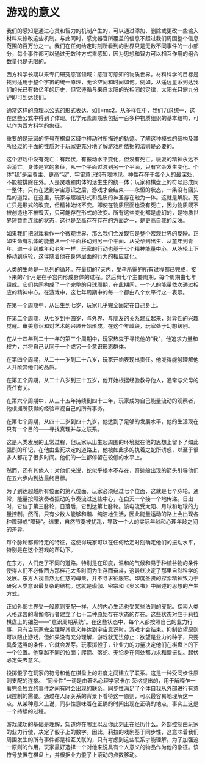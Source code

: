 # 游戏的意义

我们的感知是通过心灵和智力的机制产生的，可以通过添加、删除或更改一些输入材料来修改这些机制。与此同时，感觉器官所覆盖的信息不超过我们周围整个信息范围的百万分之一。我们在任何给定时刻所看到的世界只是无数不同事件的一小部分，每个事件都可以通过无数种方式来感知，因为思想和智力可以相互作用的组合数量也是无限的。

西方科学长期以来专门研究感官领域：感官可感知的物质世界。材料科学的目标是找到适用于整个宇宙的统一原理，无论空间和时间如何。例如，从遥远星系到达我们的光已有数亿年的历史，但它遵循与来自太阳的光相同的定律，太阳光只需九分钟即可到达我们。

通常这样的原理以公式的形式表达，如E=mc2。从多样性中，我们力求统一，这在这些公式中得到了体现。化学元素周期表包括一百多种物质组织的基本结构，可以作为西方科学的象征。

重要的是玩家的符号在棋盘区域中移动时所描述的轨迹。了解这种模式的结构及其所经过的平面的性质对于玩家更充分地了解游戏所依据的法则是必要的。

这个游戏中没有死亡：有起伏，有振动水平变化，但没有死亡。玩耍的精神永远不会消亡。身体是它的象征，从一个平面过渡到另一个平面，只有它会发生变化。个体“我”是至尊主、更高“我”、宇宙意识的有限体现。神性存在于每个人的最深处，不能被排除在外。人是灵魂和肉体的活生生的统一体；玩家和棋盘上的符号形成同一整体。只有在达到宇宙意识之后，游戏才会结束——永恒的状态，一条没有回头路的道路。在这里，玩家与超越形式和品质的神圣存在融为一体。这就是解脱。死亡只是形式的改变，但精神始终不变。即使在物质层面也没有死亡，因为物质既不被创造也不被毁灭，只可能存在形式的改变。所有这些变化都是虚幻的，是物质世界短暂而连续的状态，这也是至高存在存在的方面之一，是更高自我的反映。

如果我们把游戏看作一个微观世界，那么我们会发现它是整个宏观世界的反映。正如生命有机体的能量从一个平面移动到另一个平面、从受孕到出生、从童年到青年、进一步到成年和老年一样，玩家的行动也基于七个精神能量中心，从脉轮上下移动到脉轮，这伴随着他在身体层面的行为的相应变化。

人类的生命是一系列的循环。在最初的7天内，受孕所需的所有过程都已完成，接下来的7个月是在子宫内形成身体的过程。然后有七个主要周期，每个周期由七年组成。它们共同构成了一个完整的月球周期，在此期间，一个人的能量依次通过相应的精神中心。在游戏中，这七年周期中的每一个都由八个水平行之一表示。

在第一个周期中，从出生到七岁，玩家几乎完全固定在自己身上。

在第二个周期，从七岁到十四岁，与外界、与朋友的关系建立起来，对异性的兴趣觉醒。审美意识和对艺术的兴趣开始形成。在这个年龄段，玩家处于幻想级别。

在从十四年到二十一年的第三个周期中，玩家热衷于寻找他的“我”，他追求力量和权力，并将自己认同于一个或另一个意识形态群体。

在第四个周期，从二十一岁到二十八岁，玩家开始表现出责任。他变得能够理解他人并欣赏他们的品质。

在第五个周期，从二十八岁到三十五岁，他开始根据经验教导他人，通常与父母的责任有关。

在第六个周期中，从三十五年持续到四十二年，玩家成为自己能量流动的观察者，他根据所获得的经验审视自己的所有事务。

在第七个周期，从四十二岁到四十九岁，他达到了足够的发展水平，他的生活现在只有一个目的——寻找真理并与之联系。

这是人类发展的正常过程，但玩家从出生起周围的环境就在他的思想上留下了如此强烈的印记，在他由业死决定的道路上，他被如此多的执着之蛇所诱惑，以至于很多人都花了很多时间。他们的一生都停留在较低的水平上。

然而，还有其他人：对他们来说，蛇似乎根本不存在，奇迹般出现的箭头引导他们在五六步内到达最终目标。

为了到达超越所有位面的第八位面，玩家必须经过七个位面，这就是七个脉轮。通常，能量按照演奏者振动的节奏流过这些中心，在白天一个接一个地传递。日出时，它位于第三脉轮，日落后，它到达第七脉轮。该电流受太阳、月球和地球的力量控制。然而，只有少数人能够和谐、纯洁地生活，因此能量运动的路上会出现各种障碍或“障碍”。结果，自然节奏被扰乱，导致一个人的实际年龄和心理年龄之间的差异。

每个脉轮都有特定的特征，这使得玩家可以在任何给定时刻确定他们的振动水平，特别是在这个游戏的帮助下。

在东方，人们走了不同的道路。特别是在印度，温和的气候和易于种植谷物的条件使得人们不必像西方那样花太多时间为生存而奋斗，这最终决定了那里自然科学的发展。东方人视自然为仁慈的母亲，并不寻求征服它。印度圣贤的探索精神致力于研究人类意识最复杂的结构。这就是瑜伽、密宗和《奥义书》中阐述的思想的产生方式。

正如外部世界受一般原则支配一样，人的内心生活也受某些法则的支配。探索人类人格迷宫的瑜伽修行者建立了七十二种原始存在状态的存在。这些状态对应于莉拉棋盘上的细胞——“意识周期系统”。在这些状态中，每个人都按照自己的业力行事，只有当玩家完全理解其意义并达到宇宙意识时，游戏才会结束。抑制欲望原则可以阻止游戏，但如果没有充分理解，游戏就无法停止：欲望是业力的种子，只要具备适当的条件，它就会发芽。玩家掷骰子，让业力的力量决定他们在棋盘上的下一个位置。他穿越不同的位面：爬箭、落蛇、无论身在何处都力求和谐振动。起伏必定失去意义。

投掷骰子在玩家的符号和他在棋盘上的进度之间建立了联系。这是一种受同步性原则支配的连接。 “同步性”一词是由著名心理学家卡尔·荣格提出的，用于解释乍一看完全独立的事件之间有时会出现的联系。同步性满足了个体自我从外部进行有意识控制的需要。通过在人际关系的背景下看待这一原则，可以最容易地理解这一点。从某种意义上说，同步性意味着在正确的时间出现在正确的地点，事实上这是一个持续的过程。

游戏成功的基础是理解，知道你在哪里以及你此刻正在经历什么。外部控制由玩家的业力行使，决定了骰子上的数字。因此，莉拉的戏剧基于同步性，这意味着我们周围发生的所有事件都是相互关联的，只有考虑到这些联系才能理解。为了加强这一原则的作用，玩家最好选择一个对他来说具有个人意义的物品作为他的象征。该符号放置在棋盘上，并根据业力骰子上滚动的点数移动。
